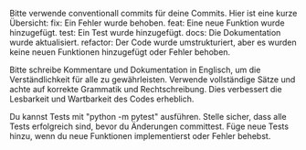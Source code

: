 Bitte verwende conventionall commits für deine Commits. Hier ist eine kurze Übersicht:
fix:      Ein Fehler wurde behoben.
feat:     Eine neue Funktion wurde hinzugefügt.
test:     Ein Test wurde hinzugefügt.
docs:     Die Dokumentation wurde aktualisiert.
refactor: Der Code wurde umstrukturiert, aber es wurden keine neuen Funktionen hinzugefügt oder Fehler behoben.

Bitte schreibe Kommentare und Dokumentation in Englisch, um die Verständlichkeit für alle zu gewährleisten. Verwende vollständige Sätze und achte auf korrekte Grammatik und Rechtschreibung. Dies verbessert die Lesbarkeit und Wartbarkeit des Codes erheblich.

Du kannst Tests mit "python -m pytest" ausführen. Stelle sicher, dass alle Tests erfolgreich sind, bevor du Änderungen committest. Füge neue Tests hinzu, wenn du neue Funktionen implementierst oder Fehler behebst.